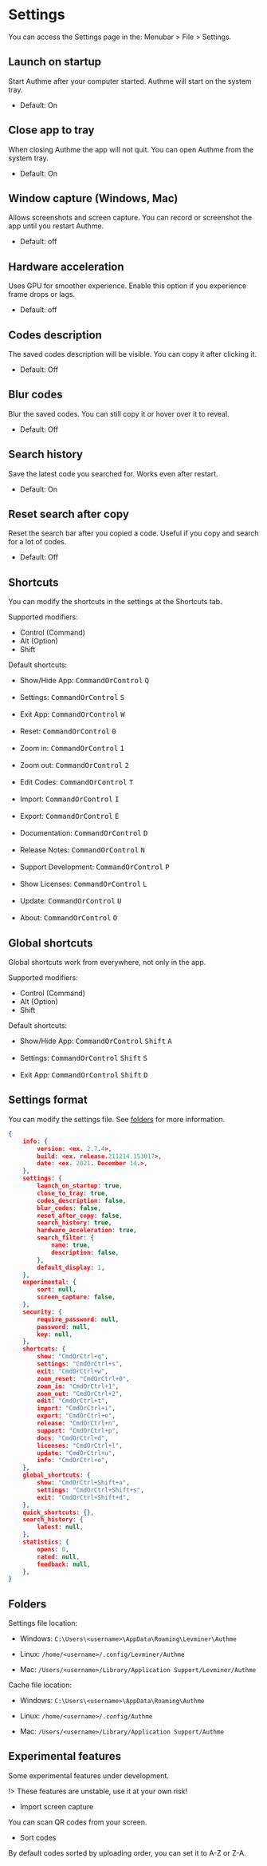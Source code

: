 # Settings

You can access the Settings page in the: Menubar > File > Settings.

## Launch on startup

Start Authme after your computer started. Authme will start on the system tray.

-   Default: On

## Close app to tray

When closing Authme the app will not quit. You can open Authme from the system tray.

-   Default: On

## Window capture (Windows, Mac)

Allows screenshots and screen capture. You can record or screenshot the app until you restart Authme.

-   Default: off

## Hardware acceleration

Uses GPU for smoother experience. Enable this option if you experience frame drops or lags.

-   Default: off

## Codes description

The saved codes description will be visible. You can copy it after clicking it.

-   Default: Off

## Blur codes

Blur the saved codes. You can still copy it or hover over it to reveal.

-   Default: Off

## Search history

Save the latest code you searched for. Works even after restart.

-   Default: On

## Reset search after copy

Reset the search bar after you copied a code. Useful if you copy and search for a lot of codes.

-   Default: Off

## Shortcuts

You can modify the shortcuts in the settings at the Shortcuts tab.

Supported modifiers:

-   Control (Command)
-   Alt (Option)
-   Shift

Default shortcuts:

-   Show/Hide App: <kbd>CommandOrControl</kbd> <kbd>Q</kbd>
    <br>
    <br>
-   Settings: <kbd>CommandOrControl</kbd> <kbd>S</kbd>
    <br>
    <br>
-   Exit App: <kbd>CommandOrControl</kbd> <kbd>W</kbd>
    <br>
    <br>
-   Reset: <kbd>CommandOrControl</kbd> <kbd>0</kbd>
    <br>
    <br>
-   Zoom in: <kbd>CommandOrControl</kbd> <kbd>1</kbd>
    <br>
    <br>
-   Zoom out: <kbd>CommandOrControl</kbd> <kbd>2</kbd>
    <br>
    <br>
-   Edit Codes: <kbd>CommandOrControl</kbd> <kbd>T</kbd>
    <br>
    <br>
-   Import: <kbd>CommandOrControl</kbd> <kbd>I</kbd>
    <br>
    <br>
-   Export: <kbd>CommandOrControl</kbd> <kbd>E</kbd>
    <br>
    <br>
-   Documentation: <kbd>CommandOrControl</kbd> <kbd>D</kbd>
    <br>
    <br>
-   Release Notes: <kbd>CommandOrControl</kbd> <kbd>N</kbd>
    <br>
    <br>
-   Support Development: <kbd>CommandOrControl</kbd> <kbd>P</kbd>
    <br>
    <br>
-   Show Licenses: <kbd>CommandOrControl</kbd> <kbd>L</kbd>
    <br>
    <br>
-   Update: <kbd>CommandOrControl</kbd> <kbd>U</kbd>
    <br>
    <br>
-   About: <kbd>CommandOrControl</kbd> <kbd>O</kbd>

## Global shortcuts

Global shortcuts work from everywhere, not only in the app.

Supported modifiers:

-   Control (Command)
-   Alt (Option)
-   Shift

Default shortcuts:

-   Show/Hide App: <kbd>CommandOrControl</kbd> <kbd>Shift</kbd> <kbd>A</kbd>
    <br>
    <br>
-   Settings: <kbd>CommandOrControl</kbd> <kbd>Shift</kbd> <kbd>S</kbd>
    <br>
    <br>
-   Exit App: <kbd>CommandOrControl</kbd> <kbd>Shift</kbd> <kbd>D</kbd>

## Settings format

You can modify the settings file. See [folders](settings.md?id=folders) for more information.

```json
{
	info: {
		version: <ex. 2.7.4>,
		build: <ex. release.211214.153017>,
		date: <ex. 2021. December 14.>,
	},
	settings: {
		launch_on_startup: true,
		close_to_tray: true,
		codes_description: false,
		blur_codes: false,
		reset_after_copy: false,
		search_history: true,
		hardware_acceleration: true,
		search_filter: {
			name: true,
			description: false,
		},
		default_display: 1,
	},
	experimental: {
		sort: null,
		screen_capture: false,
	},
	security: {
		require_password: null,
		password: null,
		key: null,
	},
	shortcuts: {
		show: "CmdOrCtrl+q",
		settings: "CmdOrCtrl+s",
		exit: "CmdOrCtrl+w",
		zoom_reset: "CmdOrCtrl+0",
		zoom_in: "CmdOrCtrl+1",
		zoom_out: "CmdOrCtrl+2",
		edit: "CmdOrCtrl+t",
		import: "CmdOrCtrl+i",
		export: "CmdOrCtrl+e",
		release: "CmdOrCtrl+n",
		support: "CmdOrCtrl+p",
		docs: "CmdOrCtrl+d",
		licenses: "CmdOrCtrl+l",
		update: "CmdOrCtrl+u",
		info: "CmdOrCtrl+o",
	},
	global_shortcuts: {
		show: "CmdOrCtrl+Shift+a",
		settings: "CmdOrCtrl+Shift+s",
		exit: "CmdOrCtrl+Shift+d",
	},
	quick_shortcuts: {},
	search_history: {
		latest: null,
	},
	statistics: {
		opens: 0,
		rated: null,
		feedback: null,
	},
}
```

## Folders

Settings file location:

-   Windows: `C:\Users\<username>\AppData\Roaming\Levminer\Authme`

-   Linux: `/home/<username>/.config/Levminer/Authme`

-   Mac: `/Users/<username>/Library/Application Support/Levminer/Authme`

Cache file location:

-   Windows: `C:\Users\<username>\AppData\Roaming\Authme`

-   Linux: `/home/<username>/.config/Authme`

-   Mac: `/Users/<username>/Library/Application Support/Authme`

## Experimental features

Some experimental features under development.

!> These features are unstable, use it at your own risk!

-   Import screen capture

You can scan QR codes from your screen.

-   Sort codes

By default codes sorted by uploading order, you can set it to A-Z or Z-A.
